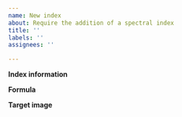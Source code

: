 ```yaml
---
name: New index
about: Require the addition of a spectral index
title: ''
labels: ''
assignees: ''

---
```


<!--
Use this template if you need to compute a spectral index which is not included in {sen2r}, or if you encountered an error in the formula of an unvalidated index taken from http://www.indexdatabase.de/ .
-->

**Index information**
<!-- Provide the index name (abbreviation and full name), together with the index reference (scientific manuscript or online resource). -->

**Formula**
<!-- Provide here the index formula, univocally referencing the Sentinel-2 band numbers (refer to https://sentinel.esa.int/web/sentinel/user-guides/sentinel-2-msi/resolutions/spatial ). -->

**Target image**
<!-- Please attach a referenced raster example of the required index, computed with an external software, to be used to validate the provided formula. If not provided, you will be asked to test the new added index before including it in {sen2r} (no unverified indices will be added). -->
